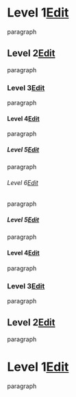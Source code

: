 # Level 1[Edit](edit/1/40)

paragraph

## Level 2[Edit](edit/5/36)

paragraph

### Level 3[Edit](edit/9/32)

paragraph

#### Level 4[Edit](edit/13/28)

paragraph

##### Level 5[Edit](edit/17/24)

paragraph

###### Level 6[Edit](edit/21/24)

paragraph

##### Level 5[Edit](edit/25/28)

paragraph

#### Level 4[Edit](edit/29/32)

paragraph

### Level 3[Edit](edit/33/36)

paragraph

## Level 2[Edit](edit/37/40)

paragraph

# Level 1[Edit](edit/41/43)

paragraph
